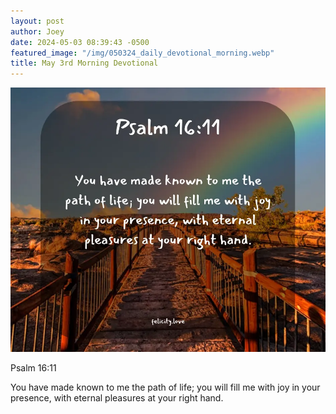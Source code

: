 ```yaml
---
layout: post
author: Joey
date: 2024-05-03 08:39:43 -0500
featured_image: "/img/050324_daily_devotional_morning.webp"
title: May 3rd Morning Devotional
---
```


[![May 3rd 2024 - Morning Devotional](/img/050324_daily_devotional_morning.webp)](/img/050324_daily_devotional_morning.webp)

Psalm 16:11

You have made known to me the path of life; you will fill me with joy in your presence, with eternal pleasures at your right hand.